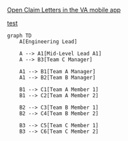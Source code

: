[Open Claim Letters in the VA mobile app](vamobile://claimLetters)


[test](#)


```mermaid
graph TD
    A[Engineering Lead]

    A --> A1[Mid-Level Lead A1]
    A --> B3[Team C Manager]

    A1 --> B1[Team A Manager]
    A1 --> B2[Team B Manager]

    B1 --> C1[Team A Member 1]
    B1 --> C2[Team A Member 2]

    B2 --> C3[Team B Member 1]
    B2 --> C4[Team B Member 2]

    B3 --> C5[Team C Member 1]
    B3 --> C6[Team C Member 2]
```
